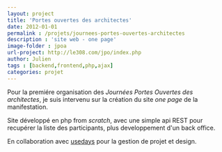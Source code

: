 ```yaml
---
layout: project
title: 'Portes ouvertes des architectes'
date: 2012-01-01
permalink : /projets/journees-portes-ouvertes-architectes
description : 'site web - one page'
image-folder : jpoa
url-project: http://le308.com/jpo/index.php
author: Julien
tags : [backend,frontend,php,ajax]
categories: projet
---
```


Pour la premiére organisation des _Journées Portes Ouvertes des architectes_, je suis intervenu sur la création du site _one page_ de la manifestation.

Site développé en php from _scratch_, avec une simple api REST pour recupérer la liste des participants, plus developpement d'un back office.

En collaboration avec [usedays](http://www.usedaystudio.com/) pour la gestion de projet et design.